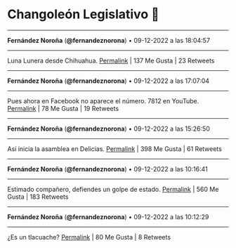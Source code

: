 # Changoleón Legislativo 🙈
*****
**Fernández Noroña** (**@fernandeznorona**) • 09-12-2022 a las 18:04:57
*****
Luna Lunera desde Chihuahua.
[Permalink](https://twitter.com/fernandeznorona/status/1601397525713276928) | 137 Me Gusta | 23 Retweets
*****
**Fernández Noroña** (**@fernandeznorona**) • 09-12-2022 a las 17:07:04
*****
Pues ahora en Facebook no aparece el número. 7812 en YouTube.
[Permalink](https://twitter.com/fernandeznorona/status/1601382958971043842) | 78 Me Gusta | 19 Retweets
*****
**Fernández Noroña** (**@fernandeznorona**) • 09-12-2022 a las 15:26:50
*****
Así inicia la asamblea en Delicias.
[Permalink](https://twitter.com/fernandeznorona/status/1601357735194263554) | 398 Me Gusta | 61 Retweets
*****
**Fernández Noroña** (**@fernandeznorona**) • 09-12-2022 a las 10:16:41
*****
Estimado compañero, defiendes un golpe de estado.
[Permalink](https://twitter.com/fernandeznorona/status/1601279683508641792) | 560 Me Gusta | 183 Retweets
*****
**Fernández Noroña** (**@fernandeznorona**) • 09-12-2022 a las 10:12:29
*****
¿Es un tlacuache?
[Permalink](https://twitter.com/fernandeznorona/status/1601278626959618048) | 80 Me Gusta | 8 Retweets